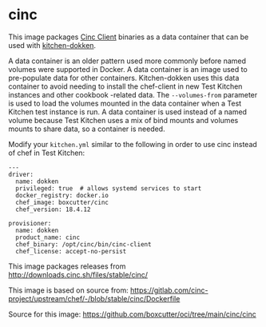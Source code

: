 #  cinc

This image packages [Cinc Client](https://cinc.sh/) binaries as a data
container that can be used with [kitchen-dokken](https://github.com/test-kitchen/kitchen-dokken).

A data container is an older pattern used more commonly before named volumes
were supported in Docker. A data container is an image used to pre-populate data
for other containers. Kitchen-dokken uses this data container to avoid needing
to install the chef-client in new Test Kitchen instances and other cookbook
-related data. The `--volumes-from` parameter is used to load the volumes
mounted in the data container when a Test Kitchen test instance  is run. A data
container is used instead of a named volume because Test Kitchen uses a mix
of bind mounts and volumes mounts to share data, so a container is needed.

Modify your `kitchen.yml` similar to the following in order to use cinc instead
of chef in Test Kitchen:

```
---
driver:
  name: dokken
  privileged: true  # allows systemd services to start
  docker_registry: docker.io
  chef_image: boxcutter/cinc
  chef_version: 18.4.12

provisioner:
  name: dokken
  product_name: cinc
  chef_binary: /opt/cinc/bin/cinc-client
  chef_license: accept-no-persist
```

This image packages releases from http://downloads.cinc.sh/files/stable/cinc/

This image is based on source from: https://gitlab.com/cinc-project/upstream/chef/-/blob/stable/cinc/Dockerfile

Source for this image: https://github.com/boxcutter/oci/tree/main/cinc/cinc

